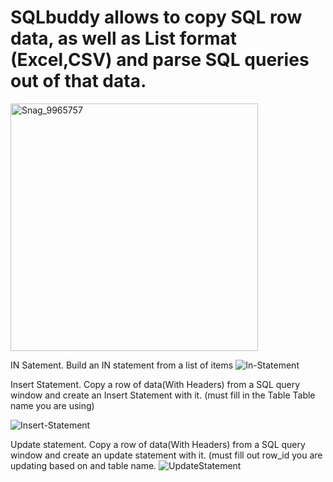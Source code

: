 # SQLbuddy allows to copy SQL row data, as well as List format (Excel,CSV) and parse SQL queries out of that data.
<img width="396" alt="Snag_9965757" src="https://imgur.com/Q3LoWKM">


IN Satement. Build an IN statement from a list of items
![In-Statement](https://github.com/NIckKilian/SQLbuddy/assets/78666274/cdd1b6a1-a271-4f67-a8ca-4e65d0faaf9d)

Insert Statement. Copy a row of data(With Headers) from a SQL query window and create an Insert Statement with it.
(must fill in the Table Table name you are using)

![Insert-Statement](https://github.com/NIckKilian/SQLbuddy/assets/78666274/43a929e7-d572-4daa-bf4d-309f3ec2388f)

Update statement. Copy a row of data(With Headers) from a SQL query window and create an update statement with it.
(must fill out row_id you are updating based on and table name.
![UpdateStatement](https://github.com/NIckKilian/SQLbuddy/assets/78666274/5329d007-31d4-4e51-880e-2e80252fdb68)

